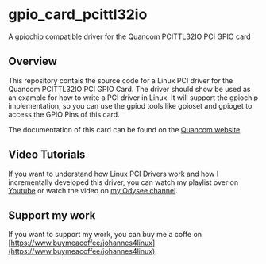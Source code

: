 # gpio_card_pcittl32io
A gpiochip compatible driver for the Quancom PCITTL32IO PCI GPIO card

## Overview

This repository contais the source code for a Linux PCI driver for the Quancom PCITTL32IO PCI GPIO Card. The driver should show be used as an example for how to write a PCI driver in Linux. It will support the gpiochip implementation, so you can use the gpiod tools like gpioset and gpioget to access the GPIO Pins of this card.

The documentation of this card can be found on the [Quancom website](http://quancom.de/qprod01/homed.htm).

## Video Tutorials

If you want to understand how Linux PCI Drivers work and how I incrementally developed this driver, you can watch my playlist over on [Youtube](https://www.youtube.com/watch?v=454KPcO95jY&list=PLCGpd0Do5-I3HkdOJ6SaFwNJgAcj8cDAh) or watch the video on [my Odysee channel](https://odysee.com/@Johannes4GNU_Linux:9).

## Support my work

If you want to support my work, you can buy me a coffe on [https://www.buymeacoffee/johannes4linux](https://www.buymeacoffee/johannes4linux).
